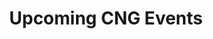 ---
title: "Upcoming CNG Events"
current_events: 
past_events:
  cta_text: "Check out our past events"
  cta_url: "/past-events"
---